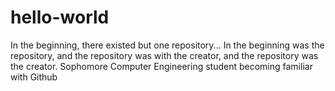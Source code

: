 # hello-world
In the beginning, there existed but one repository...
In the beginning was the repository, and the repository was with the creator, and the repository was the creator.
Sophomore Computer Engineering student becoming familiar with Github
